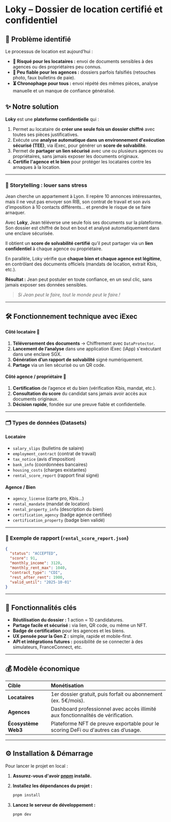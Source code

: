 # Loky – Dossier de location certifié et confidentiel

## 🎯 Problème identifié

Le processus de location est aujourd’hui :

  * **🚨 Risqué pour les locataires :** envoi de documents sensibles à des agences ou des propriétaires peu connus.
  * **🤔 Peu fiable pour les agences :** dossiers parfois falsifiés (retouches photo, faux bulletins de paie).
  * **⏳ Chronophage pour tous :** envoi répété des mêmes pièces, analyse manuelle et un manque de confiance généralisé.

## ✨ Notre solution

**Loky** est une **plateforme confidentielle** qui :

1.  Permet au locataire de **créer une seule fois un dossier chiffré** avec toutes ses pièces justificatives.
2.  Exécute une **analyse automatique dans un environnement d'exécution sécurisé (TEE)**, via iExec, pour générer un **score de solvabilité**.
3.  Permet de **partager un lien sécurisé** avec une ou plusieurs agences ou propriétaires, sans jamais exposer les documents originaux.
4.  **Certifie l'agence et le bien** pour protéger les locataires contre les arnaques à la location.

-----

### 📖 Storytelling : louer sans stress

Jean cherche un appartement à Lyon. Il repère 10 annonces intéressantes, mais il ne veut pas envoyer son RIB, son contrat de travail et son avis d’imposition à 10 contacts différents… et prendre le risque de se faire arnaquer.

Avec **Loky**, Jean téléverse une seule fois ses documents sur la plateforme. Son dossier est chiffré de bout en bout et analysé automatiquement dans une enclave sécurisée.

Il obtient un **score de solvabilité certifié** qu’il peut partager via un **lien confidentiel** à chaque agence ou propriétaire.

En parallèle, Loky vérifie que **chaque bien et chaque agence est légitime**, en contrôlant des documents officiels (mandats de location, extrait Kbis, etc.).

**Résultat :** Jean peut postuler en toute confiance, en un seul clic, sans jamais exposer ses données sensibles.

> *Si Jean peut le faire, tout le monde peut le faire.!*

-----

## 🛠️ Fonctionnement technique avec iExec

#### Côté locataire 👤

1.  **Téléversement des documents** → Chiffrement avec `DataProtector`.
2.  **Lancement de l’analyse** dans une application iExec (iApp) s'exécutant dans une enclave SGX.
3.  **Génération d’un rapport de solvabilité** signé numériquement.
4.  **Partage** via un lien sécurisé ou un QR code.

#### Côté agence / propriétaire 🏢

1.  **Certification** de l’agence et du bien (vérification Kbis, mandat, etc.).
2.  **Consultation du score** du candidat sans jamais avoir accès aux documents originaux.
3.  **Décision rapide**, fondée sur une preuve fiable et confidentielle.

-----

### 🗂️ Types de données (Datasets)

#### Locataire

  * `salary_slips` (bulletins de salaire)
  * `employment_contract` (contrat de travail)
  * `tax_notice` (avis d’imposition)
  * `bank_info` (coordonnées bancaires)
  * `housing_costs` (charges existantes)
  * `rental_score_report` (rapport final signé)

#### Agence / Bien

  * `agency_license` (carte pro, Kbis…)
  * `rental_mandate` (mandat de location)
  * `rental_property_info` (description du bien)
  * `certification_agency` (badge agence certifiée)
  * `certification_property` (badge bien validé)

-----

### 📄 Exemple de rapport (`rental_score_report.json`)

```json
{
  "status": "ACCEPTED",
  "score": 91,
  "monthly_income": 3120,
  "monthly_rent_max": 1040,
  "contract_type": "CDI",
  "rest_after_rent": 1900,
  "valid_until": "2025-10-01"
}
```

-----

## 🚀 Fonctionnalités clés

  * **Réutilisation du dossier :** 1 action = 10 candidatures.
  * **Partage facile et sécurisé :** via lien, QR code, ou même un NFT.
  * **Badge de certification** pour les agences et les biens.
  * **UX pensée pour la Gen Z :** simple, rapide et mobile-first.
  * **API et intégrations futures :** possibilité de se connecter à des simulateurs, FranceConnect, etc.

-----

## 💰 Modèle économique

| Cible              | Monétisation                                                                     |
| :----------------- | :------------------------------------------------------------------------------- |
| **Locataires** | 1er dossier gratuit, puis forfait ou abonnement (ex. 5€/mois).                   |
| **Agences** | Dashboard professionnel avec accès illimité aux fonctionnalités de vérification. |
| **Écosystème Web3** | Plateforme NFT de preuve exportable pour le scoring DeFi ou d'autres cas d’usage.  |

-----

## ⚙️ Installation & Démarrage

Pour lancer le projet en local :

1.  **Assurez-vous d'avoir [pnpm](https://pnpm.io/fr/installation) installé.**

2.  **Installez les dépendances du projet :**

    ```bash
    pnpm install
    ```

3.  **Lancez le serveur de développement :**

    ```bash
    pnpm dev
    ```



